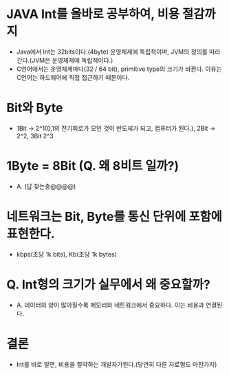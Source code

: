 # JAVA Int를 올바로 공부하여, 비용 절감까지
  * Java에서 Int는 32bits이다.(4byte) 운영체제에 독립적이며, JVM의 정의를 따라간다.(JVM은 운영체제에 독립적이다.)
  * C언어에서는 운영체제마다(32 / 64 bit), primitive type의 크기가 바뀐다. 이유는 C언어는 하드웨어에 직접 접근하기 때문이다. 
# Bit와 Byte 
  * 1Bit -> 2^1(0,1의 전기회로가 모인 것이 반도체가 되고, 컴퓨터가 된다.),
    2Bit -> 2^2, 3Bit 2^3
# 1Byte = 8Bit (Q. 왜 8비트 일까?)
  * A. (답 찾는중@@@@)
# 네트워크는 Bit, Byte를 통신 단위에 포함에 표현한다.
  * kbps(초당 1k bits), Kb(초당 1k bytes)
# Q. Int형의 크기가 실무에서 왜 중요할까?
  * A. 데이터의 양이 많아질수록 메모리와 네트워크에서 중요하다. 이는 비용과 연결된다.
# 결론
  * Int를 바로 알면, 비용을 절약하는 개발자가된다.(당연히 다른 자료형도 마찬가지)
